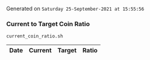 Generated on `Saturday 25-September-2021 at 15:55:56`

### Current to Target Coin Ratio
`current_coin_ratio.sh`

Date|Current|Target|Ratio
---|---|---|---
